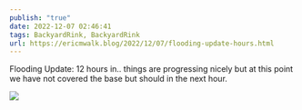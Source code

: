```yaml
---
publish: "true"
date: 2022-12-07 02:46:41
tags: BackyardRink, BackyardRink
url: https://ericmwalk.blog/2022/12/07/flooding-update-hours.html
---
```


Flooding Update: 12 hours in.. things are progressing nicely but at this point we have not covered the base but should in the next hour.


![](https://ericmwalk.blog/uploads/2022/97bcaa8e97.jpg)